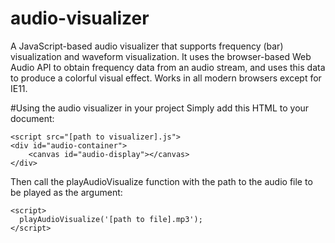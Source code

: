 # audio-visualizer
A JavaScript-based audio visualizer that supports frequency (bar) visualization and waveform visualization. It uses the browser-based Web Audio API to obtain frequency data from an audio stream, and uses this data to produce a colorful visual effect. Works in all modern browsers except for IE11.


#Using the audio visualizer in your project
Simply add this HTML to your document:

	<script src="[path to visualizer].js">
	<div id="audio-container">
	    <canvas id="audio-display"></canvas>
	</div>
  
Then call the playAudioVisualize function with the path to the audio file to be played as the argument:

	<script>
	  playAudioVisualize('[path to file].mp3');
	</script>

